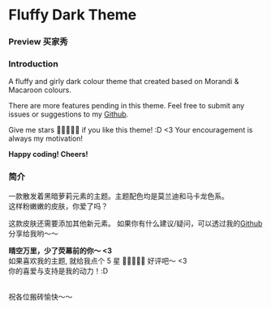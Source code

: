 # Fluffy Dark Theme

### Preview 买家秀

### Introduction

A fluffy and girly dark colour theme that created based on Morandi & Macaroon colours.

There are more features pending in this theme.
Feel free to submit any issues or suggestions to my [Github](https://github.com/ayako02/fluff-dark-theme).

Give me stars 🌟🌟🌟🌟🌟 if you like this theme! :D <3
Your encouragement is always my motivation!

**Happy coding! Cheers!**

### 简介

一款散发着黑暗萝莉元素的主题。主题配色均是莫兰迪和马卡龙色系。<br/>
这样粉嫩嫩的皮肤，你爱了吗？

这款皮肤还需要添加其他新元素。
如果你有什么建议/疑问，可以透过我的[Github](https://github.com/ayako02/fluff-dark-theme)分享给我哟～～

**晴空万里，少了荧幕前的你～ <3 <br/>**
如果喜欢我的主题, 就给我点个 5 星 🌟🌟🌟🌟🌟 好评吧～ <3 <br/>
你的喜爱与支持是我的动力！:D <br/> <br/>

祝各位搬砖愉快～～
